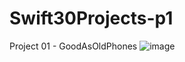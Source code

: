 # Swift30Projects-p1
Project 01 - GoodAsOldPhones
![image](https://user-images.githubusercontent.com/106583978/171616117-44790cbb-fd13-4a2d-9a8f-f16a07ab57dd.png)
